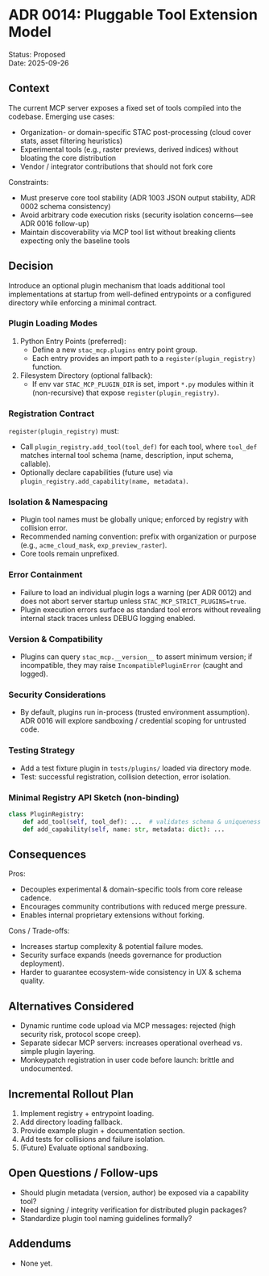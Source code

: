# ADR 0014: Pluggable Tool Extension Model

Status: Proposed  
Date: 2025-09-26

## Context
The current MCP server exposes a fixed set of tools compiled into the codebase. Emerging use cases:
- Organization- or domain-specific STAC post-processing (cloud cover stats, asset filtering heuristics)
- Experimental tools (e.g., raster previews, derived indices) without bloating the core distribution
- Vendor / integrator contributions that should not fork core

Constraints:
- Must preserve core tool stability (ADR 1003 JSON output stability, ADR 0002 schema consistency)
- Avoid arbitrary code execution risks (security isolation concerns—see ADR 0016 follow-up)
- Maintain discoverability via MCP tool list without breaking clients expecting only the baseline tools

## Decision
Introduce an optional plugin mechanism that loads additional tool implementations at startup from well-defined entrypoints or a configured directory while enforcing a minimal contract.

### Plugin Loading Modes
1. Python Entry Points (preferred):
   - Define a new `stac_mcp.plugins` entry point group.
   - Each entry provides an import path to a `register(plugin_registry)` function.
2. Filesystem Directory (optional fallback):
   - If env var `STAC_MCP_PLUGIN_DIR` is set, import `*.py` modules within it (non-recursive) that expose `register(plugin_registry)`.

### Registration Contract
`register(plugin_registry)` must:
- Call `plugin_registry.add_tool(tool_def)` for each tool, where `tool_def` matches internal tool schema (name, description, input schema, callable).
- Optionally declare capabilities (future use) via `plugin_registry.add_capability(name, metadata)`.

### Isolation & Namespacing
- Plugin tool names must be globally unique; enforced by registry with collision error.
- Recommended naming convention: prefix with organization or purpose (e.g., `acme_cloud_mask`, `exp_preview_raster`).
- Core tools remain unprefixed.

### Error Containment
- Failure to load an individual plugin logs a warning (per ADR 0012) and does not abort server startup unless `STAC_MCP_STRICT_PLUGINS=true`.
- Plugin execution errors surface as standard tool errors without revealing internal stack traces unless DEBUG logging enabled.

### Version & Compatibility
- Plugins can query `stac_mcp.__version__` to assert minimum version; if incompatible, they may raise `IncompatiblePluginError` (caught and logged).

### Security Considerations
- By default, plugins run in-process (trusted environment assumption). ADR 0016 will explore sandboxing / credential scoping for untrusted code.

### Testing Strategy
- Add a test fixture plugin in `tests/plugins/` loaded via directory mode.
- Test: successful registration, collision detection, error isolation.

### Minimal Registry API Sketch (non-binding)
```python
class PluginRegistry:
    def add_tool(self, tool_def): ...  # validates schema & uniqueness
    def add_capability(self, name: str, metadata: dict): ...
```

## Consequences
Pros:
- Decouples experimental & domain-specific tools from core release cadence.
- Encourages community contributions with reduced merge pressure.
- Enables internal proprietary extensions without forking.

Cons / Trade-offs:
- Increases startup complexity & potential failure modes.
- Security surface expands (needs governance for production deployment).
- Harder to guarantee ecosystem-wide consistency in UX & schema quality.

## Alternatives Considered
- Dynamic runtime code upload via MCP messages: rejected (high security risk, protocol scope creep).
- Separate sidecar MCP servers: increases operational overhead vs. simple plugin layering.
- Monkeypatch registration in user code before launch: brittle and undocumented.

## Incremental Rollout Plan
1. Implement registry + entrypoint loading.
2. Add directory loading fallback.
3. Provide example plugin + documentation section.
4. Add tests for collisions and failure isolation.
5. (Future) Evaluate optional sandboxing.

## Open Questions / Follow-ups
- Should plugin metadata (version, author) be exposed via a capability tool?
- Need signing / integrity verification for distributed plugin packages?
- Standardize plugin tool naming guidelines formally?

## Addendums
- None yet.
